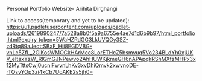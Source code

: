 Personal Portfolio Website- Arihita Dirghangi

Link to access(temporary and yet to be updated): https://u1.padletusercontent.com/uploads/padlet-uploads/2619890247/7a528a8b0f5a9a6755e4ae7d1d6b9b97/html_portfolio.html?expiry_token=5WaHZRdGG3LkUVQGy3SZ-zdRtq89aJeottSBaF_Hii8EGDVBG-vnLc5ZfL_2GiKosWMOCkHArMcc8LorETHcZ5bsmvuq5Vo234BLdYh0xjUKV_eItaxYzW_RlGmGJNPewvo2AhHUWKjkmeGH6nAPApqkRShMXfzMHPx3x12MyTttsCwj0ucnIFwvnLhKv3xvDhiQmvk2xwvnoDE-rTQsvYOp3zi4kCb7UoAKE2s5jh0=
